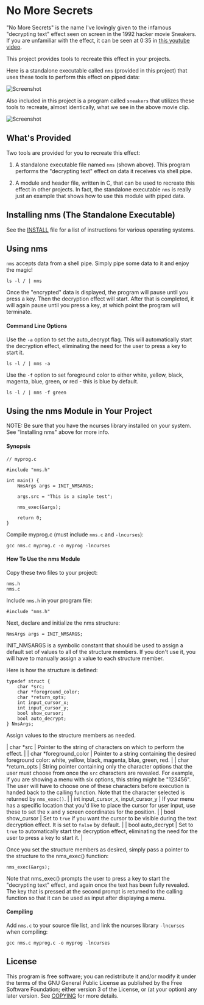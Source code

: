 No More Secrets
===============

"No More Secrets" is the name I've lovingly given to the infamous "decrypting text" effect seen on
screen in the 1992 hacker movie Sneakers. If you are unfamiliar with the effect, it can be seen
at 0:35 in [this youtube video](https://www.youtube.com/watch?v=F5bAa6gFvLs&t=35).

This project provides tools to recreate this effect in your projects.

Here is a standalone executable called `nms` (provided in this project) that uses these tools to
perform this effect on piped data:

![Screenshot](http://i.imgur.com/6gk6J4I.gif)

Also included in this project is a program called `sneakers` that utilizes these tools to recreate,
almost identically, what we see in the above movie clip. 

![Screenshot](http://i.imgur.com/4V3wIjJ.gif)

What's Provided
---------------

Two tools are provided for you to recreate this effect:

1. A standalone executable file named `nms` (shown above). This program performs the "decrypting text" effect on data it receives via shell pipe.

2. A module and header file, written in C, that can be used to recreate this effect in other projects. In fact, the standalone executable `nms` is really just an example that shows how to use this module with piped data.

Installing nms (The Standalone Executable)
------------------------------------------

See the [INSTALL](INSTALL.md) file for a list of instructions for various operating systems.

Using nms
---------

`nms` accepts data from a shell pipe. Simply pipe some data to it and enjoy the magic!

```
ls -l / | nms
```

Once the "encrypted" data is displayed, the program will pause until you press a key. Then the
decryption effect will start. After that is completed, it will again pause until
you press a key, at which point the program will terminate.

#### Command Line Options

Use the `-a` option to set the auto_decrypt flag. This will automatically start the decryption effect,
eliminating the need for the user to press a key to start it.
```
ls -l / | nms -a
```

Use the `-f` option to set foreground color to either white, yellow, black, magenta, blue, green, or
red - this is blue by default.
```
ls -l / | nms -f green
```

Using the nms Module in Your Project
------------------------------------

NOTE: Be sure that you have the ncurses library installed on your system. See "Installing nms" above for more info.

#### Synopsis

```
// myprog.c

#include "nms.h"

int main() {
    NmsArgs args = INIT_NMSARGS;

    args.src = "This is a simple test";

    nms_exec(&args);

    return 0;
}

```

Compile myprog.c (must include `nms.c` and `-lncurses`):

```
gcc nms.c myprog.c -o myprog -lncurses
```

#### How To Use the nms Module

Copy these two files to your project:

```
nms.h
nms.c
```

Include `nms.h` in your program file:

```
#include "nms.h"
```

Next, declare and initialize the nms structure:

```
NmsArgs args = INIT_NMSARGS;
```

INIT_NMSARGS is a symbolic constant that should be used to assign a default
set of values to all of the structure members. If you don't use it,  you
will have to manually assign a value to each
structure member.

Here is how the structure is defined:
```
typedef struct {
    char *src;
    char *foreground_color;
    char *return_opts;
    int input_cursor_x;
    int input_cursor_y;
    bool show_cursor;
    bool auto_decrypt;
} NmsArgs;
```

Assign values to the structure members as needed.

| char *src                          | Pointer to the string of characters on which to perform the effect. |
| char *foreground_color             | Pointer to a string containing the desired foreground color: white, yellow, black, magenta, blue, green, red. |
| char *return_opts                  | String pointer containing only the character options that the user must choose from once the `src` characters are revealed. For example, if you are showing a menu with six options, this string might be "123456". The user will have to choose one of these characters before execution is handed back to the calling function. Note that the character selected is returned by `nms_exec()`. |
| int input_cursor_x, input_cursor_y | If your menu has a specific location that you'd like to place the cursor for user input, use these to set the x and y screen coordinates for the position. |
| bool show_cursor                   | Set to `true` if you want the cursor to be visible during the text decryption effect. It is set to `false` by default. |
| bool auto_decrypt                  | Set to `true` to automatically start the decryption effect, eliminating the need for the user to press a key to start it. |

Once you set the structure members as desired, simply pass a pointer to the structure to the nms_exec() function:

```
nms_exec(&args);
```

Note that nms_exec() prompts the user to press a key to start the "decrypting text" effect, and again
once the text has been fully revealed. The key that is pressed at the second prompt is returned to the
calling function so that it can be used as input after displaying a menu. 

#### Compiling

Add `nms.c` to your source file list, and link the ncurses library `-lncurses` when compiling:

```
gcc nms.c myprog.c -o myprog -lncurses
```

License
-------

This program is free software; you can redistribute it and/or modify it under the terms of the GNU
General Public License as published by the Free Software Foundation; either version 3 of the License,
or (at your option) any later version.  See [COPYING](COPYING) for more details.
